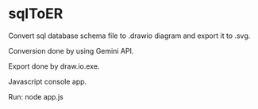 # sqlToER
Convert sql database schema file to .drawio diagram and export it to .svg.

Conversion done by using Gemini API.

Export done by draw.io.exe.

Javascript console app.

Run: node app.js
